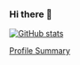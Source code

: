 ### Hi there 👋

[![GitHub stats](https://github-readme-stats.vercel.app/api?username=noorbhatia)](https://github.com/anuraghazra/github-readme-stats)

[Profile Summary](http://github-profile-summary-cards.vercel.app/api/cards/profile-details?username=noorbhatia&theme=nord_dark)

